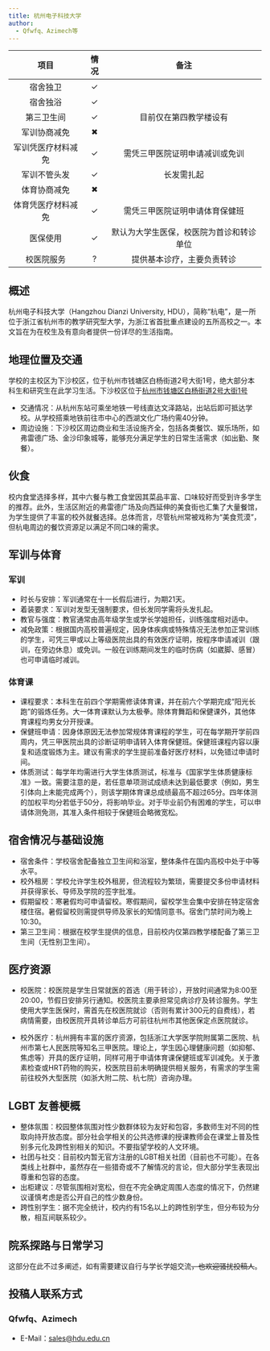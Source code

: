 ```yaml
---
title: 杭州电子科技大学
author:
  - Qfwfq、Azimech等
---
```


|        项目        | 情况 |        备注        |
| :----------------: | :--: | :----------------: |
|      宿舍独卫      |  ✓   |                    |
|      宿舍独浴      |  ✓   |                    |
|     第三卫生间     |  ✓   |  目前仅在第四教学楼设有 |
|    军训协商减免    |  ✖   |                    |
| 军训凭医疗材料减免  |  ✓  |  需凭三甲医院证明申请减训或免训   |
|    军训不管头发    |  ✓   |    长发需扎起        |
|    体育协商减免    |  ✖   |                    |
| 体育凭医疗材料减免  |  ✓  | 需凭三甲医院证明申请体育保健班 |
|      医保使用      |  ✓   | 默认为大学生医保，校医院为首诊和转诊单位    |
|     校医院服务     |  ?   |  提供基本诊疗，主要负责转诊 |

## 概述

杭州电子科技大学（Hangzhou Dianzi University, HDU），简称“杭电”，是一所位于浙江省杭州市的教学研究型大学，为浙江省首批重点建设的五所高校之一。本文旨在为在校生及有意向者提供一份详尽的生活指南。

## 地理位置及交通

学校的主校区为下沙校区，位于杭州市钱塘区白杨街道2号大街1号，绝大部分本科生和研究生在此学习生活。下沙校区位于[杭州市钱塘区白杨街道2号大街1号](https://www.amap.com/place/B023B09GL5)

- 交通情况：从杭州东站可乘坐地铁一号线直达文泽路站，出站后即可抵达学校。从学校搭乘地铁前往市中心的西湖文化广场约需40分钟。
- 周边设施：下沙校区周边商业和生活设施齐全，包括各类餐饮、娱乐场所，如弗雷德广场、金沙印象城等，能够充分满足学生的日常生活需求（如出勤、聚餐）。

## 伙食

校内食堂选择多样，其中六餐与教工食堂因其菜品丰富、口味较好而受到许多学生的推荐。此外，生活区附近的弗雷德广场及向西延伸的美食街也汇集了大量餐馆，为学生提供了丰富的校外就餐选择。总体而言，尽管杭州常被戏称为“美食荒漠”，但杭电周边的餐饮资源足以满足不同口味的需求。

## 军训与体育

### 军训

- 时长与安排：军训通常在十一长假后进行，为期21天。
- 着装要求：军训对发型无强制要求，但长发同学需将头发扎起。
- 教官与强度：教官通常由高年级学生或学长学姐担任，训练强度相对适中。
- 减免政策：根据国内高校普遍规定，因身体疾病或特殊情况无法参加正常训练的学生，可凭三甲或以上等级医院出具的有效医疗证明，按程序申请减训（跟训，在旁边休息）或免训。一般在训练期间发生的临时伤病（如崴脚、感冒）也可申请临时减训。

### 体育课

- 课程要求：本科生在前四个学期需修读体育课，并在前六个学期完成“阳光长跑”的锻炼任务。大一体育课默认为太极拳。除体育舞蹈和保健课外，其他体育课程均男女分开授课。
- 保健班申请：因身体原因无法参加常规体育课程的学生，可在每学期开学前四周内，凭三甲医院出具的诊断证明申请转入体育保健班。保健班课程内容以康复和适度锻炼为主。建议有需求的学生提前准备好医疗材料，以免错过申请时间。
- 体质测试：每学年均需进行大学生体质测试，标准与《国家学生体质健康标准》一致。需要注意的是，若任意单项测试成绩未达到最低要求（例如，男生引体向上未能完成两个），则该学期体育课总成绩最高不超过65分。四年体测的加权平均分若低于50分，将影响毕业。对于毕业前仍有困难的学生，可以申请体测免测，其准入条件相较于保健班会略微宽松。

## 宿舍情况与基础设施

- 宿舍条件：学校宿舍配备独立卫生间和浴室，整体条件在国内高校中处于中等水平。
- 校外租房：学校允许学生校外租房，但流程较为繁琐，需要提交多份申请材料并获得家长、导师及学院的签字批准。
- 假期留校：寒暑假均可申请留校。寒假期间，留校学生会集中安排在特定宿舍楼住宿。暑假留校则需提供导师及家长的知情同意书。宿舍门禁时间为晚上10:30。
- 第三卫生间：根据在校学生提供的信息，目前校内仅第四教学楼配备了第三卫生间（无性别卫生间）。



## 医疗资源

- 校医院：校医院是学生日常就医的首选（用于转诊），开放时间通常为8:00至20:00，节假日安排另行通知。校医院主要承担常见病诊疗及转诊服务。学生使用大学生医保时，需首先在校医院就诊（否则有累计300元的自费线），若病情需要，由校医院开具转诊单后方可前往杭州市其他医保定点医院就诊。

- 校外医疗：杭州拥有丰富的医疗资源，包括浙江大学医学院附属第二医院、杭州市第七人民医院等知名三甲医院。理论上，学生因心理健康问题（如抑郁、焦虑等）开具的医疗证明，同样可用于申请体育课保健班或军训减免。关于激素检查或HRT药物的购买，校医院目前未明确提供相关服务，有需求的学生需前往校外大型医院（如浙大附二院、杭七院）咨询办理。

## LGBT 友善梗概

- 整体氛围：校园整体氛围对性少数群体较为友好和包容，多数师生对不同的性取向持开放态度。部分社会学相关的公共选修课的授课教师会在课堂上普及性别多元化及跨性别相关的知识。不要指望学校的人文环境。
- 社团与社交：目前校内暂无官方注册的LGBT相关社团（目前也不可能）。在各类线上社群中，虽然存在一些猎奇或不了解情况的言论，但大部分学生表现出尊重和包容的态度。
- 出柜建议：尽管氛围相对宽松，但在不完全确定周围人态度的情况下，仍然建议谨慎考虑是否公开自己的性少数身份。
- 跨性别学生：据不完全统计，校内约有15名以上的跨性别学生，但分布较为分散，相互间联系较少。

## 院系探路与日常学习

这部分在此不过多阐述，如有需要建议自行与学长学姐交流~~，也欢迎骚扰投稿人~~。

## 投稿人联系方式

### Qfwfq、Azimech

- E-Mail：<sales@hdu.edu.cn>
